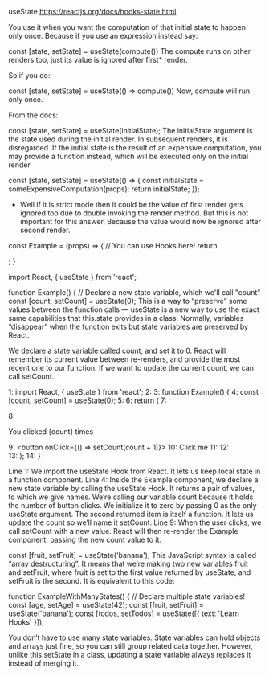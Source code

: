 useState
https://reactjs.org/docs/hooks-state.html

You use it when you want the computation of that initial state to happen only once. Because if you use an expression instead say:

const [state, setState] = useState(compute())
The compute runs on other renders too, just its value is ignored after first* render.

So if you do:

const [state, setState] = useState(() => compute())
Now, compute will run only once.

From the docs:

const [state, setState] = useState(initialState);
The initialState argument is the state used during the initial render. In subsequent renders, it is disregarded. If the initial state is the result of an expensive computation, you may provide a function instead, which will be executed only on the initial render

const [state, setState] = useState(() => {
      const initialState = someExpensiveComputation(props);
      return initialState;
});
* Well if it is strict mode then it could be the value of first render gets ignored too due to double invoking the render method. But this is not important for this answer. Because the value would now be ignored after second render.


const Example = (props) => {
  // You can use Hooks here!
  return <div />;
}

import React, { useState } from 'react';

function Example() {
  // Declare a new state variable, which we'll call "count"
  const [count, setCount] = useState(0);
This is a way to “preserve” some values between the function calls — useState is a new way to use the exact same capabilities that this.state provides in a class. Normally, variables “disappear” when the function exits but state variables are preserved by React.

We declare a state variable called count, and set it to 0. React will remember its current value between re-renders, and provide the most recent one to our function. If we want to update the current count, we can call setCount.

 1:  import React, { useState } from 'react';
 2:
 3:  function Example() {
 4:    const [count, setCount] = useState(0);
 5:
 6:    return (
 7:      <div>
 8:        <p>You clicked {count} times</p>
 9:        <button onClick={() => setCount(count + 1)}>
10:         Click me
11:        </button>
12:      </div>
13:    );
14:  }

Line 1: We import the useState Hook from React. It lets us keep local state in a function component.
Line 4: Inside the Example component, we declare a new state variable by calling the useState Hook. It returns a pair of values, to which we give names. We’re calling our variable count because it holds the number of button clicks. We initialize it to zero by passing 0 as the only useState argument. The second returned item is itself a function. It lets us update the count so we’ll name it setCount.
Line 9: When the user clicks, we call setCount with a new value. React will then re-render the Example component, passing the new count value to it.

 const [fruit, setFruit] = useState('banana');
This JavaScript syntax is called “array destructuring”. It means that we’re making two new variables fruit and setFruit, where fruit is set to the first value returned by useState, and setFruit is the second. It is equivalent to this code:

function ExampleWithManyStates() {
  // Declare multiple state variables!
  const [age, setAge] = useState(42);
  const [fruit, setFruit] = useState('banana');
  const [todos, setTodos] = useState([{ text: 'Learn Hooks' }]);

You don’t have to use many state variables. State variables can hold objects and arrays just fine, so you can still group related data together. However, unlike this.setState in a class, updating a state variable always replaces it instead of merging it.


